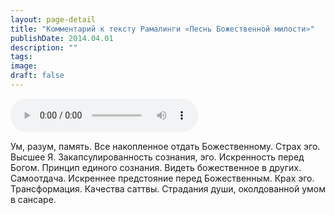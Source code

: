 ```yaml
---
layout: page-detail
title: "Комментарий к тексту Рамалинги «Песнь Божественной милости»"
publishDate: 2014.04.01
description: ""
tags:
image:
draft: false
---
```


<audio title="2014.04.01 - Комментарий к тексту Рамалинги «Песнь Божественной милости».mp3" src="https://filer-api.advayta.org/v1.0/public/files/73921" controls=""></audio>

 Ум, разум, память. Все накопленное отдать Божественному. Страх эго. Высшее Я. Закапсулированность сознания, эго. Искренность перед Богом. Принцип единого сознания. Видеть божественное в других. Самоотдача. Искреннее предстояние перед Божественным. Крах эго. Трансформация. Качества саттвы. Страдания души, околдованной умом в сансаре. 

  
